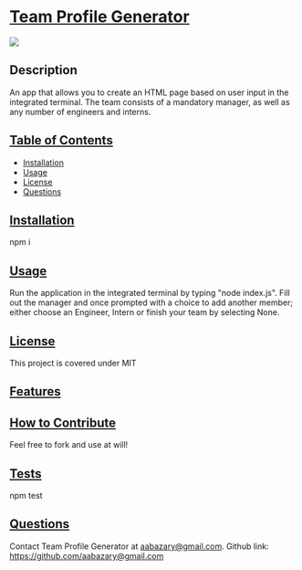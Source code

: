 # <ins>Team Profile Generator</ins>
![](https://img.shields.io/badge/MIT%20License-blue?style=flat-square)
## Description
An app that allows you to create an HTML page based on user input in the integrated terminal. The team consists of a mandatory manager, as well as any number of engineers and interns.
## <ins>Table of Contents</ins>
- [Installation](#installation)
- [Usage](#usage)
- [License](#license)
- [Questions](#questions)

## <ins>Installation</ins>
npm i
## <ins>Usage</ins>
Run the application in the integrated terminal by typing "node index.js". Fill out the manager and once prompted with a choice to add another member; either choose an Engineer, Intern or finish your team by selecting None.
## <ins>License</ins>
This project is covered under MIT
## <ins>Features</ins>
## <ins>How to Contribute
Feel free to fork and use at will!
## <ins>Tests</ins>
npm test
## <ins>Questions</ins>
Contact Team Profile Generator at aabazary@gmail.com. Github link: https://github.com/aabazary@gmail.com
